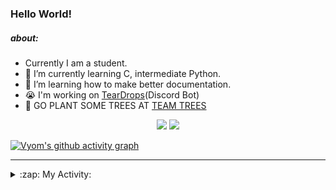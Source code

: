 ### Hello World!

##### about:
- Currently I am a student.
- 🌱 I’m currently learning C, intermediate Python.
- 🌱 I’m learning how to make better documentation.
- 😭 I'm working on [TearDrops](https://github.com/Vyvy-vi/TearDrops)(Discord Bot)
- 🌱 GO PLANT SOME TREES AT [TEAM TREES](https://teamtrees.org/)

<p align="center">
  <a href="https://twitter.com/Vyvy_viM"><img target="_blank" src="https://img.shields.io/badge/twitter%20@Vyvy_viM-0D95E8?style=for-the-badge&logo=twitter&logoColor=white"/></a> 
  <a href="https://vyvy-vi.github.io/portfolio"><img target="_blank" src="https://img.shields.io/badge/-I%27m_craving_for_open_source-green?style=for-the-badge&logo=github&logoColor=black"/></a> 
</p>

[![Vyom's github activity graph](https://activity-graph.herokuapp.com/graph?username=Vyvy-vi)](https://github.com/ashutosh00710/github-readme-activity-graph)

---
<details>
  <summary>:zap: My Activity:</summary>
  
<!--START_SECTION:waka-->
**I'm a Night 🦉** 

```text
🌞 Morning    27 commits     █░░░░░░░░░░░░░░░░░░░░░░░░   4.84% 
🌆 Daytime    143 commits    ██████░░░░░░░░░░░░░░░░░░░   25.63% 
🌃 Evening    238 commits    ██████████░░░░░░░░░░░░░░░   42.65% 
🌙 Night      150 commits    ██████░░░░░░░░░░░░░░░░░░░   26.88%

```
📅 **I'm Most Productive on Sunday** 

```text
Monday       93 commits     ████░░░░░░░░░░░░░░░░░░░░░   16.67% 
Tuesday      93 commits     ████░░░░░░░░░░░░░░░░░░░░░   16.67% 
Wednesday    70 commits     ███░░░░░░░░░░░░░░░░░░░░░░   12.54% 
Thursday     90 commits     ████░░░░░░░░░░░░░░░░░░░░░   16.13% 
Friday       34 commits     █░░░░░░░░░░░░░░░░░░░░░░░░   6.09% 
Saturday     77 commits     ███░░░░░░░░░░░░░░░░░░░░░░   13.8% 
Sunday       101 commits    ████░░░░░░░░░░░░░░░░░░░░░   18.1%

```


📊 **This Week I Spent My Time On** 

```text
🔥 Editors: 
Vim                      10 hrs 26 mins      █████████████████████████   100.0%

🐱‍💻 Projects: 
Shepherd-bot             7 hrs 29 mins       ██████████████████░░░░░░░   71.87% 
MLH-bot                  2 hrs 13 mins       █████░░░░░░░░░░░░░░░░░░░░   21.31% 
TEC-Discord-Automation   28 mins             █░░░░░░░░░░░░░░░░░░░░░░░░   4.53% 
Unknown Project          6 mins              ░░░░░░░░░░░░░░░░░░░░░░░░░   1.02% 
TearDrops                4 mins              ░░░░░░░░░░░░░░░░░░░░░░░░░   0.66%

```


 Last Updated on 06/07/2021
<!--END_SECTION:waka-->
</details>
